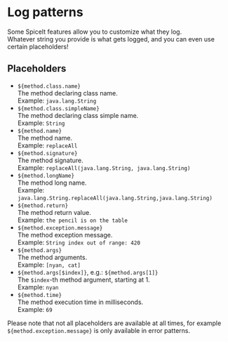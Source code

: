 # Log patterns
Some SpiceIt features allow you to customize what they log.  
Whatever string you provide is what gets logged, and you can even use certain placeholders!

## Placeholders
* `${method.class.name}`  
The method declaring class name.  
Example: `java.lang.String`  
* `${method.class.simpleName}`  
The method declaring class simple name.  
Example: `String`  
* `${method.name}`  
The method name.  
Example: `replaceAll`  
* `${method.signature}`  
The method signature.  
Example: `replaceAll(java.lang.String, java.lang.String)`  
* `${method.longName}`  
The method long name.  
Example: `java.lang.String.replaceAll(java.lang.String,java.lang.String)`  
* `${method.return}`  
The method return value.  
Example: `the pencil is on the table`  
* `${method.exception.message}`  
The method exception message.  
Example: `String index out of range: 420`  
* `${method.args}`  
The method arguments.  
Example: `[nyan, cat]`  
* `${method.args[$index]}`, e.g.: `${method.args[1]}`  
The `$index`-th method argument, starting at 1.  
Example: `nyan`  
* `${method.time}`  
The method execution time in milliseconds.  
Example: `69`  

Please note that not all placeholders are available at all times, for example `${method.exception.message}` is only available in error patterns.
